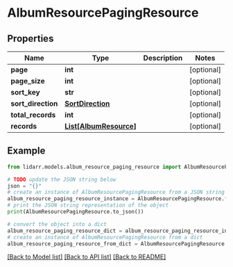 # AlbumResourcePagingResource


## Properties

Name | Type | Description | Notes
------------ | ------------- | ------------- | -------------
**page** | **int** |  | [optional] 
**page_size** | **int** |  | [optional] 
**sort_key** | **str** |  | [optional] 
**sort_direction** | [**SortDirection**](SortDirection.md) |  | [optional] 
**total_records** | **int** |  | [optional] 
**records** | [**List[AlbumResource]**](AlbumResource.md) |  | [optional] 

## Example

```python
from lidarr.models.album_resource_paging_resource import AlbumResourcePagingResource

# TODO update the JSON string below
json = "{}"
# create an instance of AlbumResourcePagingResource from a JSON string
album_resource_paging_resource_instance = AlbumResourcePagingResource.from_json(json)
# print the JSON string representation of the object
print(AlbumResourcePagingResource.to_json())

# convert the object into a dict
album_resource_paging_resource_dict = album_resource_paging_resource_instance.to_dict()
# create an instance of AlbumResourcePagingResource from a dict
album_resource_paging_resource_from_dict = AlbumResourcePagingResource.from_dict(album_resource_paging_resource_dict)
```
[[Back to Model list]](../README.md#documentation-for-models) [[Back to API list]](../README.md#documentation-for-api-endpoints) [[Back to README]](../README.md)


